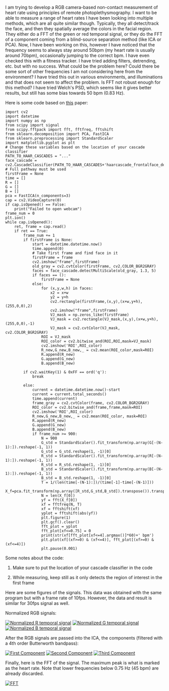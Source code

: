 I am trying to develop a RGB camera-based non-contact measurement of heart rate using principles of remote photoplethysmography. I want to be able to measure a range of heart rates I have been looking into multiple methods, which are all quite similar though. Typically, they all detect/track the face, and then they spatially average the colors in the facial region. They either do a FFT of the green or red temporal signal, or they do the FFT of a component coming from a blind-source separation method (like ICA or PCA). Now, I have been working on this, however I have noticed that the frequency seems to always stay around 50bpm (my heart rate is usually around 70bpm), occasionally jumping to the correct bpm. I have even checked this with a fitness tracker. I have tried adding filters, detrending, etc. but with no success. What could be the problem here? Could there be some sort of other frequencies I am not considering here from the environment? I have tried this out in various environments, and illuminations and that does not seem to affect the problem. Is FFT not robust enough for this method? I have tried Welch's PSD, which seems like it gives better results, but still has some bias towards 50 bpm (0.83 Hz). 

Here is some code based on [this][1] paper:

    import cv2
    import datetime
    import numpy as np
    from scipy import signal
    from scipy.fftpack import fft, fftfreq, fftshift
    from sklearn.decomposition import PCA, FastICA
    from sklearn.preprocessing import StandardScaler
    import matplotlib.pyplot as plt
    # Change these variables based on the location of your cascade classifier
    PATH_TO_HAAR_CASCADES = "..." 
    face_cascade = cv2.CascadeClassifier(PATH_TO_HAAR_CASCADES+'haarcascade_frontalface_default.xml') # Full pathway must be used
    firstFrame = None
    time = []
    R = []
    G = []
    B = []
    pca = FastICA(n_components=3)
    cap = cv2.VideoCapture(0)
    if cap.isOpened() == False:
        print("Failed to open webcam")
    frame_num = 0
    plt.ion()
    while cap.isOpened():
        ret, frame = cap.read()
        if ret == True:
            frame_num += 1
            if firstFrame is None:
                start = datetime.datetime.now()
                time.append(0)
                # Take first frame and find face in it
                firstFrame = frame
                cv2.imshow("frame",firstFrame)
                old_gray = cv2.cvtColor(firstFrame, cv2.COLOR_BGR2GRAY)
                faces = face_cascade.detectMultiScale(old_gray, 1.3, 5) 
                if faces == ():
                    firstFrame = None
                else:
                    for (x,y,w,h) in faces: 
                        x2 = x+w
                        y2 = y+h
                        cv2.rectangle(firstFrame,(x,y),(x+w,y+h),(255,0,0),2)
                        cv2.imshow("frame",firstFrame)
                        VJ_mask = np.zeros_like(firstFrame)
                        VJ_mask = cv2.rectangle(VJ_mask,(x,y),(x+w,y+h),(255,0,0),-1)
                        VJ_mask = cv2.cvtColor(VJ_mask, cv2.COLOR_BGR2GRAY)
                    ROI = VJ_mask
                    ROI_color = cv2.bitwise_and(ROI,ROI,mask=VJ_mask)
                    cv2.imshow('ROI',ROI_color)
                    R_new,G_new,B_new,_ = cv2.mean(ROI_color,mask=ROI)
                    R.append(R_new)
                    G.append(G_new)
                    B.append(B_new)
                    
            if cv2.waitKey(1) & 0xFF == ord('q'):
                break
            
            else:
                current = datetime.datetime.now()-start
                current = current.total_seconds()
                time.append(current)
                frame_gray = cv2.cvtColor(frame, cv2.COLOR_BGR2GRAY)
                ROI_color = cv2.bitwise_and(frame,frame,mask=ROI)
                cv2.imshow('ROI',ROI_color)
                R_new,G_new,B_new,_ = cv2.mean(ROI_color, mask=ROI)
                R.append(R_new)
                G.append(G_new)
                B.append(B_new)
                if frame_num >= 900:
                    N = 900
                    G_std = StandardScaler().fit_transform(np.array(G[-(N-1):]).reshape(-1, 1))
                    G_std = G_std.reshape(1, -1)[0]
                    R_std = StandardScaler().fit_transform(np.array(R[-(N-1):]).reshape(-1, 1))
                    R_std = R_std.reshape(1, -1)[0]
                    B_std = StandardScaler().fit_transform(np.array(B[-(N-1):]).reshape(-1, 1))
                    B_std = B_std.reshape(1, -1)[0]
                    T = 1/(len(time[-(N-1):])/(time[-1]-time[-(N-1)]))
                    X_f=pca.fit_transform(np.array([R_std,G_std,B_std]).transpose()).transpose()
                    N = len(X_f[0])
                    yf = fft(X_f[0])
                    xf = fftfreq(N, T)
                    xf = fftshift(xf)
                    yplot = fftshift(abs(yf))
                    plt.figure(1)
                    plt.gcf().clear()
                    fft_plot = yplot
                    fft_plot[xf<=0.75] = 0
                    print(str(xf[fft_plot[xf<=4].argmax()]*60)+' bpm')
                    plt.plot(xf[(xf>=0) & (xf<=4)], fft_plot[(xf>=0) & (xf<=4)])
                    plt.pause(0.001)



Some notes about the code:

1. Make sure to put the location of your cascade classifier in the code

2. While measuring, keep still as it only detects the region of interest in the first frame

Here are some figures of the signals. This data was obtained with the same program but with a frame rate of 10fps. However, the data and result is similar for 30fps signal as well.

Normalized RGB signals:

[![Normalized R temporal signal][2]][2]
[![Normalized G temporal signal][3]][3]
[![Normalized B temporal signal][4]][4]

After the RGB signals are passed into the ICA, the components (filtered with a 4th order Butterworth bandpass):

[![First Component][5]][5]
[![Second Component][6]][6]
[![Third Component][7]][7]

Finally, here is the FFT of the signal. The maximum peak is what is marked as the heart rate. Note that lower frequencies below 0.75 Hz (45 bpm) are already discarded.

[![FFT][8]][8]


  [1]: https://www.osapublishing.org/DirectPDFAccess/BA7AC915-BFAF-9AF1-6109E4FBE6DFF1B0_199381/oe-18-10-10762.pdf?da=1&id=199381&seq=0&mobile=no
  [2]: https://i.stack.imgur.com/Jj0SN.png
  [3]: https://i.stack.imgur.com/Fswne.png
  [4]: https://i.stack.imgur.com/Xb07O.png
  [5]: https://i.stack.imgur.com/8jASv.png
  [6]: https://i.stack.imgur.com/S3u72.png
  [7]: https://i.stack.imgur.com/3BiLn.png
  [8]: https://i.stack.imgur.com/4qzk5.png
